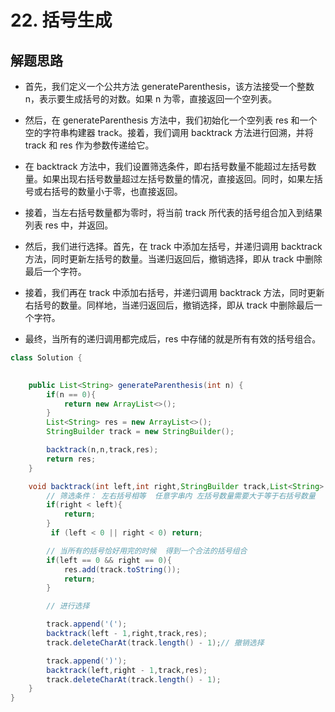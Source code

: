 # 22. 括号生成


## 解题思路


* 首先，我们定义一个公共方法 generateParenthesis，该方法接受一个整数 n，表示要生成括号的对数。如果 n 为零，直接返回一个空列表。

* 然后，在 generateParenthesis 方法中，我们初始化一个空列表 res 和一个空的字符串构建器 track。接着，我们调用 backtrack 方法进行回溯，并将 track 和 res 作为参数传递给它。

* 在 backtrack 方法中，我们设置筛选条件，即右括号数量不能超过左括号数量。如果出现右括号数量超过左括号数量的情况，直接返回。同时，如果左括号或右括号的数量小于零，也直接返回。

* 接着，当左右括号数量都为零时，将当前 track 所代表的括号组合加入到结果列表 res 中，并返回。

* 然后，我们进行选择。首先，在 track 中添加左括号，并递归调用 backtrack 方法，同时更新左括号的数量。当递归返回后，撤销选择，即从 track 中删除最后一个字符。

* 接着，我们再在 track 中添加右括号，并递归调用 backtrack 方法，同时更新右括号的数量。同样地，当递归返回后，撤销选择，即从 track 中删除最后一个字符。

* 最终，当所有的递归调用都完成后，res 中存储的就是所有有效的括号组合。


```java
class Solution {
    

    public List<String> generateParenthesis(int n) {
        if(n == 0){
            return new ArrayList<>();
        }
        List<String> res = new ArrayList<>();
        StringBuilder track = new StringBuilder();

        backtrack(n,n,track,res);
        return res;
    }

    void backtrack(int left,int right,StringBuilder track,List<String> res){
        // 筛选条件： 左右括号相等  任意字串内 左括号数量需要大于等于右括号数量
        if(right < left){
            return;
        }
         if (left < 0 || right < 0) return;

        // 当所有的括号恰好用完的时候  得到一个合法的括号组合
        if(left == 0 && right == 0){
            res.add(track.toString());
            return;
        }

        // 进行选择

        track.append('(');
        backtrack(left - 1,right,track,res);
        track.deleteCharAt(track.length() - 1);// 撤销选择 

        track.append(')');
        backtrack(left,right - 1,track,res);
        track.deleteCharAt(track.length() - 1);
    }
}

```